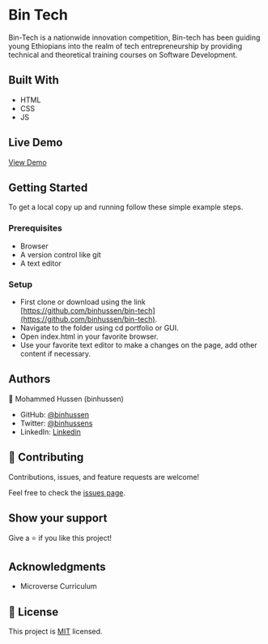 # Bin Tech

Bin-Tech is a nationwide innovation competition,
Bin-tech has been guiding young Ethiopians into the realm of tech entrepreneurship by providing technical and theoretical training courses on Software Development.
## Built With

- HTML
- CSS
- JS

## Live Demo

[View Demo](https://binhussen.github.io/bin-tech/)

## Getting Started

To get a local copy up and running follow these simple example steps.

### Prerequisites

- Browser
- A version control like git
- A text editor

### Setup

- First clone or download using the link [https://github.com/binhussen/bin-tech](https://github.com/binhussen/bin-tech).
- Navigate to the folder using cd portfolio or GUI.
- Open index.html in your favorite browser.
- Use your favorite text editor to make a changes on the page, add other content if necessary.

## Authors

👤 Mohammed Hussen (binhussen)

- GitHub: [@binhussen](https://github.com/binhussen)
- Twitter: [@binhussens](https://twitter.com/binhussens)
- LinkedIn: [Linkedin](https://www.linkedin.com/in/binhussen/)

## 🤝 Contributing

Contributions, issues, and feature requests are welcome!

Feel free to check the [issues page](https://github.com/binhussen/bin-tech/issues).

## Show your support

Give a ⭐️ if you like this project!

## Acknowledgments

- Microverse Curriculum

## 📝 License

This project is [MIT](https://github.com/binhussen/portfolio/blob/main/LICENSE.md) licensed.
